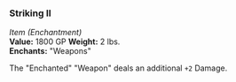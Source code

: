 ### Striking II
*Item (Enchantment)*  
**Value:** 1800 GP
**Weight:** 2 lbs.  
**Enchants:** "Weapons"  

The "Enchanted" "Weapon" deals an additional `+2` Damage.
